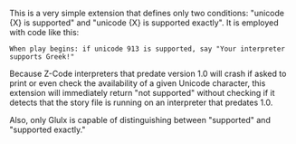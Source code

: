 This is a very simple extension that defines only two conditions: "unicode {X} is supported" and "unicode {X} is supported exactly".  It is employed with code like this:

	When play begins: if unicode 913 is supported, say "Your interpreter supports Greek!"

Because Z-Code interpreters that predate version 1.0 will crash if asked to print or even check the availability of a given Unicode character, this extension will immediately return "not supported" without checking if it detects that the story file is running on an interpreter that predates 1.0.

Also, only Glulx is capable of distinguishing between "supported" and "supported exactly."

